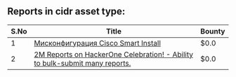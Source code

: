 
## Reports in cidr asset type:
| S.No | Title | Bounty |
| ---- | ----- | ------ |
| 1 | [Мисконфигурация Cisco Smart Install](https://hackerone.com/reports/1398662) | $0.0 |
| 2 | [2M Reports on HackerOne Celebration! - Ability to bulk-submit many reports.](https://hackerone.com/reports/2000000) | $0.0 |